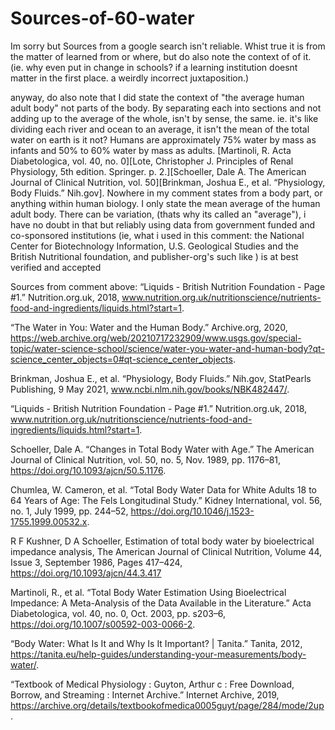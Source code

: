 # Sources-of-60-water
Im sorry but Sources from a google search isn't reliable. Whist true it is from the matter of learned from or where, but do also note the context of of it. (ie. why even put in change in schools? if a learning institution doesnt matter in the first place. a weirdly incorrect juxtaposition.)

anyway, do also note that I did state the context of "the average human adult body" not parts of the body. By separating each into sections and not adding up to the average of the whole, isn't by sense, the same. ie. it's like dividing each river and ocean to an average, it isn't the mean of the total water on earth is it not? Humans are approximately 75% water by mass as infants and 50% to 60% water by mass as adults. [Martinoli, R. Acta Diabetologica, vol. 40, no. 0][Lote, Christopher J. Principles of Renal Physiology, 5th edition. Springer. p. 2.][Schoeller, Dale A. The American Journal of Clinical Nutrition, vol. 50][Brinkman, Joshua E., et al. “Physiology, Body Fluids.” Nih.gov]. Nowhere in my comment states from a body part, or anything within human biology. I only state the mean average of the human adult body. There can be variation, (thats why its called an "average"), i have no doubt in that but reliably using data from government funded and co-sponsored institutions (ie, what i used in this comment: the National Center for Biotechnology Information, U.S. Geological Studies and the British Nutritional foundation, and publisher-org's such like ) is at best verified and accepted

Sources from comment above: 
“Liquids - British Nutrition Foundation - Page #1.” Nutrition.org.uk, 2018, www.nutrition.org.uk/nutritionscience/nutrients-food-and-ingredients/liquids.html?start=1.

“The Water in You: Water and the Human Body.” Archive.org, 2020, https://web.archive.org/web/20210717232909/www.usgs.gov/special-topic/water-science-school/science/water-you-water-and-human-body?qt-science_center_objects=0#qt-science_center_objects.

Brinkman, Joshua E., et al. “Physiology, Body Fluids.” Nih.gov, StatPearls Publishing, 9 May 2021, www.ncbi.nlm.nih.gov/books/NBK482447/.

“Liquids - British Nutrition Foundation - Page #1.” Nutrition.org.uk, 2018, www.nutrition.org.uk/nutritionscience/nutrients-food-and-ingredients/liquids.html?start=1.

Schoeller, Dale A. “Changes in Total Body Water with Age.” The American Journal of Clinical Nutrition, vol. 50, no. 5, Nov. 1989, pp. 1176–81, https://doi.org/10.1093/ajcn/50.5.1176.

Chumlea, W. Cameron, et al. “Total Body Water Data for White Adults 18 to 64 Years of Age: The Fels Longitudinal Study.” Kidney International, vol. 56, no. 1, July 1999, pp. 244–52, https://doi.org/10.1046/j.1523-1755.1999.00532.x.

R F Kushner, D A Schoeller, Estimation of total body water by bioelectrical impedance analysis, The American Journal of Clinical Nutrition, Volume 44, Issue 3, September 1986, Pages 417–424, https://doi.org/10.1093/ajcn/44.3.417

Martinoli, R., et al. “Total Body Water Estimation Using Bioelectrical Impedance: A Meta-Analysis of the Data Available in the Literature.” Acta Diabetologica, vol. 40, no. 0, Oct. 2003, pp. s203–6, https://doi.org/10.1007/s00592-003-0066-2.

“Body Water: What Is It and Why Is It Important? | Tanita.” Tanita, 2012, https://tanita.eu/help-guides/understanding-your-measurements/body-water/.

“Textbook of Medical Physiology : Guyton, Arthur c : Free Download, Borrow, and Streaming : Internet Archive.” Internet Archive, 2019, https://archive.org/details/textbookofmedica0005guyt/page/284/mode/2up.
